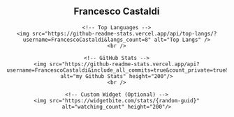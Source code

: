 <div align="center">
    <h2>Francesco Castaldi</h2>

    <!-- Top Languages -->
    <img src="https://github-readme-stats.vercel.app/api/top-langs/?username=FrancescoCastaldi&langs_count=8" alt="Top Langs" />
    <br />

    <!-- GitHub Stats -->
    <img src="https://github-readme-stats.vercel.app/api?username=FrancescoCastaldi&include_all_commits=true&count_private=true&show_icons=true&line_height=20&title_color=2B5BBD&icon_color=1124BB&text_color=A1A1A1&bg_color=0,000000,130F40" alt="my Github Stats" height="200"/>
    <br />

    <!-- Custom Widget (Optional) -->
    <img src="https://widgetbite.com/stats/{random-guid}" alt="watching_count" height="200"/>
</div>
